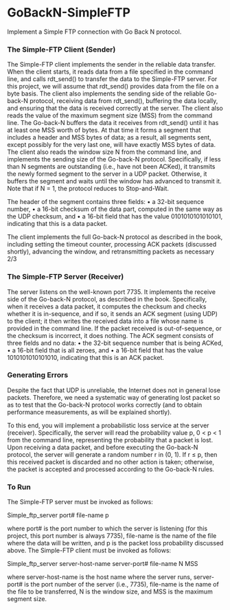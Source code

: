 # GoBackN-SimpleFTP

Implement a Simple FTP connection with Go Back N protocol.

### The Simple-FTP Client (Sender)

The Simple-FTP client implements the sender in the reliable data transfer. When the client starts, it reads data from a
file specified in the command line, and calls rdt_send() to transfer the data to the Simple-FTP server. For this
project, we will assume that rdt_send() provides data from the file on a byte basis. The client also implements the
sending side of the reliable Go-back-N protocol, receiving data from rdt_send(), buffering the data locally, and
ensuring that the data is received correctly at the server. The client also reads the value of the maximum segment
size (MSS) from the command line. The Go-back-N buffers the data it receives from rdt_send() until it has at
least one MSS worth of bytes. At that time it forms a segment that includes a header and MSS bytes of data; as a
result, all segments sent, except possibly for the very last one, will have exactly MSS bytes of data.
The client also reads the window size N from the command line, and implements the sending size of the Go-back-N
protocol. Specifically, if less than N segments are outstanding (i.e., have not been ACKed), it transmits the newly
formed segment to the server in a UDP packet. Otherwise, it buffers the segment and waits until the window has
advanced to transmit it. Note that if N = 1, the protocol reduces to Stop-and-Wait.

The header of the segment contains three fields:
• a 32-bit sequence number,
• a 16-bit checksum of the data part, computed in the same way as the UDP checksum, and
• a 16-bit field that has the value 0101010101010101, indicating that this is a data packet.

The client implements the full Go-back-N protocol as described in the book, including setting the timeout counter,
processing ACK packets (discussed shortly), advancing the window, and retransmitting packets as necessary 
2/3

### The Simple-FTP Server (Receiver)

The server listens on the well-known port 7735. It implements the receive side of the Go-back-N protocol, as
described in the book. Specifically, when it receives a data packet, it computes the checksum and checks whether it
is in-sequence, and if so, it sends an ACK segment (using UDP) to the client; it then writes the received data into a
file whose name is provided in the command line. If the packet received is out-of-sequence, or the checksum is
incorrect, it does nothing.
The ACK segment consists of three fields and no data:
• the 32-bit sequence number that is being ACKed,
• a 16-bit field that is all zeroes, and
• a 16-bit field that has the value 1010101010101010, indicating that this is an ACK packet.

### Generating Errors

Despite the fact that UDP is unreliable, the Internet does not in general lose packets. Therefore, we need a
systematic way of generating lost packet so as to test that the Go-back-N protocol works correctly (and to obtain
performance measurements, as will be explained shortly).

To this end, you will implement a probabilistic loss service at the server (receiver). Specifically, the server will read
the probability value p, 0 < p < 1 from the command line, representing the probability that a packet is lost. Upon
receiving a data packet, and before executing the Go-back-N protocol, the server will generate a random number r in
(0, 1). If r ≤ p, then this received packet is discarded and no other action is taken; otherwise, the packet is accepted
and processed according to the Go-back-N rules.

### To Run

The Simple-FTP server must be invoked as follows:

Simple_ftp_server port# file-name p

where port# is the port number to which the server is listening (for this project, this port number is always 7735),
file-name is the name of the file where the data will be written, and p is the packet loss probability discussed
above.
The Simple-FTP client must be invoked as follows:

Simple_ftp_server server-host-name server-port# file-name N MSS

where server-host-name is the host name where the server runs, server-port# is the port number of the server
(i.e., 7735), file-name is the name of the file to be transferred, N is the window size, and MSS is the maximum
segment size.
